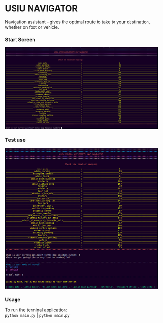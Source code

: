 # USIU NAVIGATOR
Navigation assistant - gives the optimal route to take to your destination, whether on foot or vehicle.

### Start Screen
![Start screen screenshot](start_screen.png)

### Test use
![test usage screenshot](test.png)

### Usage
To run the terminal application: <br>
`python main.py` | `python main.py`
